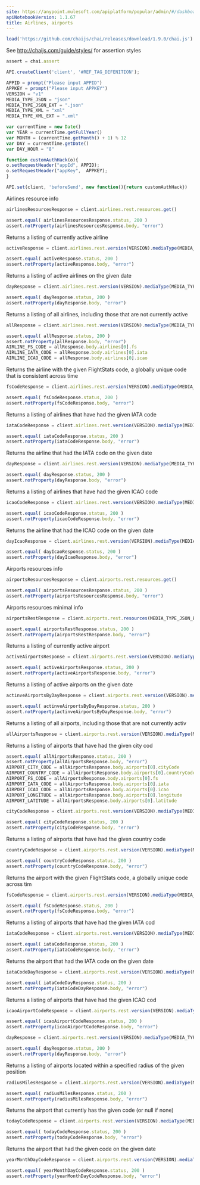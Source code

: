 ```yaml
---
site: https://anypoint.mulesoft.com/apiplatform/popular/admin/#/dashboard/apis/18801/versions/20074/portal/pages/33597/edit
apiNotebookVersion: 1.1.67
title: Airlines, airports
---
```


```javascript
load('https://github.com/chaijs/chai/releases/download/1.9.0/chai.js')
```

See http://chaijs.com/guide/styles/ for assertion styles

```javascript
assert = chai.assert
```

```javascript
API.createClient('client', '#REF_TAG_DEFENITION');
```

```javascript
APPID = prompt("Please input APPID")
APPKEY = prompt("Please input APPKEY")
VERSION = "v1"
MEDIA_TYPE_JSON = "json"
MEDIA_TYPE_JSON_EXT = ".json"
MEDIA_TYPE_XML = "xml"
MEDIA_TYPE_XML_EXT = ".xml"
```

```javascript
var currentTime = new Date()
var YEAR = currentTime.getFullYear()
var MONTH = (currentTime.getMonth() + 1) % 12
var DAY = currentTime.getDate()
var DAY_HOUR = "8"
```

```javascript
function customAuthHack(o){
o.setRequestHeader("appId", APPID);
o.setRequestHeader("appKey",  APPKEY);
}
```

```javascript
API.set(client, 'beforeSend', new function(){return customAuthHack})
```

Airlines resource info

```javascript
airlinesResourcesResponse = client.airlines.rest.resources.get()
```

```javascript
assert.equal( airlinesResourcesResponse.status, 200 )
assert.notProperty(airlinesResourcesResponse.body, "error")
```

Returns a listing of currently active airline

```javascript
activeResponse = client.airlines.rest.version(VERSION).mediaType(MEDIA_TYPE_JSON).active.get()
```

```javascript
assert.equal( activeResponse.status, 200 )
assert.notProperty(activeResponse.body, "error")
```

Returns a listing of active airlines on the given date

```javascript
dayResponse = client.airlines.rest.version(VERSION).mediaType(MEDIA_TYPE_JSON).active.year(YEAR).month(MONTH).day(DAY).get()
```

```javascript
assert.equal( dayResponse.status, 200 )
assert.notProperty(dayResponse.body, "error")
```

Returns a listing of all airlines, including those that are not currently active

```javascript
allResponse = client.airlines.rest.version(VERSION).mediaType(MEDIA_TYPE_JSON).all.get()
```

```javascript
assert.equal( allResponse.status, 200 )
assert.notProperty(allResponse.body, "error")
AIRLINE_FS_CODE = allResponse.body.airlines[0].fs 
AIRLINE_IATA_CODE = allResponse.body.airlines[0].iata 
AIRLINE_ICAO_CODE = allResponse.body.airlines[0].icao
```

Returns the airline with the given FlightStats code, a globally unique code that is consistent across time

```javascript
fsCodeResponse = client.airlines.rest.version(VERSION).mediaType(MEDIA_TYPE_JSON).fs.code(AIRLINE_FS_CODE).get()
```

```javascript
assert.equal( fsCodeResponse.status, 200 )
assert.notProperty(fsCodeResponse.body, "error")
```

Returns a listing of airlines that have had the given IATA code

```javascript
iataCodeResponse = client.airlines.rest.version(VERSION).mediaType(MEDIA_TYPE_JSON).iata.iataCode(AIRLINE_IATA_CODE).get()
```

```javascript
assert.equal( iataCodeResponse.status, 200 )
assert.notProperty(iataCodeResponse.body, "error")
```

Returns the airline that had the IATA code on the given date

```javascript
dayResponse = client.airlines.rest.version(VERSION).mediaType(MEDIA_TYPE_JSON).iata.iataCode(AIRLINE_IATA_CODE).year(YEAR).month(MONTH).day(DAY).get()
```

```javascript
assert.equal( dayResponse.status, 200 )
assert.notProperty(dayResponse.body, "error")
```

Returns a listing of airlines that have had the given ICAO code

```javascript
icaoCodeResponse = client.airlines.rest.version(VERSION).mediaType(MEDIA_TYPE_JSON).icao.icaoCode(AIRLINE_ICAO_CODE).get()
```

```javascript
assert.equal( icaoCodeResponse.status, 200 )
assert.notProperty(icaoCodeResponse.body, "error")
```

Returns the airline that had the ICAO code on the given date

```javascript
dayIcaoResponse = client.airlines.rest.version(VERSION).mediaType(MEDIA_TYPE_JSON).icao.icaoCode(AIRLINE_ICAO_CODE).year(YEAR).month(MONTH).day(DAY).get()
```

```javascript
assert.equal( dayIcaoResponse.status, 200 )
assert.notProperty(dayIcaoResponse.body, "error")
```

Airports resources info

```javascript
airportsResourcesResponse = client.airports.rest.resources.get()
```

```javascript
assert.equal( airportsResourcesResponse.status, 200 )
assert.notProperty(airportsResourcesResponse.body, "error")
```

Airports resources minimal info

```javascript
airportsRestResponse = client.airports.rest.resources(MEDIA_TYPE_JSON_EXT).get()
```

```javascript
assert.equal( airportsRestResponse.status, 200 )
assert.notProperty(airportsRestResponse.body, "error")
```

Returns a listing of currently active airport

```javascript
activeAirportsResponse = client.airports.rest.version(VERSION).mediaType(MEDIA_TYPE_JSON).active.get()
```

```javascript
assert.equal( activeAirportsResponse.status, 200 )
assert.notProperty(activeAirportsResponse.body, "error")
```

Returns a listing of active airports on the given date

```javascript
actinveAirportsByDayResponse = client.airports.rest.version(VERSION).mediaType(MEDIA_TYPE_JSON).active.year(YEAR).month(MONTH).day(DAY).get()
```

```javascript
assert.equal( actinveAirportsByDayResponse.status, 200 )
assert.notProperty(actinveAirportsByDayResponse.body, "error")
```

Returns a listing of all airports, including those that are not currently activ

```javascript
allAirportsResponse = client.airports.rest.version(VERSION).mediaType(MEDIA_TYPE_JSON).all.get()
```

Returns a listing of airports that have had the given city cod

```javascript
assert.equal( allAirportsResponse.status, 200 )
assert.notProperty(allAirportsResponse.body, "error")
AIRPORT_CITY_CODE = allAirportsResponse.body.airports[0].cityCode
AIRPORT_COUNTRY_CODE = allAirportsResponse.body.airports[0].countryCode
AIRPORT_FS_CODE = allAirportsResponse.body.airports[0].fs
AIRPORT_IATA_CODE = allAirportsResponse.body.airports[0].iata
AIRPORT_ICAO_CODE = allAirportsResponse.body.airports[0].icao
AIRPORT_LONGITUDE = allAirportsResponse.body.airports[0].longitude
AIRPORT_LATITUDE = allAirportsResponse.body.airports[0].latitude
```

```javascript
cityCodeResponse = client.airports.rest.version(VERSION).mediaType(MEDIA_TYPE_JSON).cityCode.cityCode(AIRPORT_CITY_CODE).get()
```

```javascript
assert.equal( cityCodeResponse.status, 200 )
assert.notProperty(cityCodeResponse.body, "error")
```

Returns a listing of airports that have had the given country code

```javascript
countryCodeResponse = client.airports.rest.version(VERSION).mediaType(MEDIA_TYPE_JSON).countryCode.countryCode(AIRPORT_COUNTRY_CODE).get()
```

```javascript
assert.equal( countryCodeResponse.status, 200 )
assert.notProperty(countryCodeResponse.body, "error")
```

Returns the airport with the given FlightStats code, a globally unique code across tim

```javascript
fsCodeResponse = client.airports.rest.version(VERSION).mediaType(MEDIA_TYPE_JSON).fs.code(AIRPORT_FS_CODE).get()
```

```javascript
assert.equal( fsCodeResponse.status, 200 )
assert.notProperty(fsCodeResponse.body, "error")
```

Returns a listing of airports that have had the given IATA cod

```javascript
iataCodeResponse = client.airports.rest.version(VERSION).mediaType(MEDIA_TYPE_JSON).iata.iataCode(AIRPORT_IATA_CODE).get()
```

```javascript
assert.equal( iataCodeResponse.status, 200 )
assert.notProperty(iataCodeResponse.body, "error")
```

Returns the airport that had the IATA code on the given date

```javascript
iataCodeDayResponse = client.airports.rest.version(VERSION).mediaType(MEDIA_TYPE_JSON).iata.iataCode(AIRPORT_IATA_CODE).year(YEAR).month(MONTH).day(DAY).get()
```

```javascript
assert.equal( iataCodeDayResponse.status, 200 )
assert.notProperty(iataCodeDayResponse.body, "error")
```

Returns a listing of airports that have had the given ICAO cod

```javascript
icaoAirportCodeResponse = client.airports.rest.version(VERSION).mediaType(MEDIA_TYPE_JSON).icao.icaoCode(AIRPORT_ICAO_CODE).get()
```

```javascript
assert.equal( icaoAirportCodeResponse.status, 200 )
assert.notProperty(icaoAirportCodeResponse.body, "error")
```

```javascript
dayResponse = client.airports.rest.version(VERSION).mediaType(MEDIA_TYPE_JSON).icao.icaoCode(AIRPORT_ICAO_CODE).year(YEAR).month(MONTH).day(DAY).get()
```

```javascript
assert.equal( dayResponse.status, 200 )
assert.notProperty(dayResponse.body, "error")
```

Returns a listing of airports located within a specified radius of the given position

```javascript
radiusMilesResponse = client.airports.rest.version(VERSION).mediaType(MEDIA_TYPE_JSON).withinRadius.longitude(AIRPORT_LONGITUDE).latitude(AIRPORT_LATITUDE).radiusMiles("50").get()
```

```javascript
assert.equal( radiusMilesResponse.status, 200 )
assert.notProperty(radiusMilesResponse.body, "error")
```

Returns the airport that currently has the given code (or null if none)

```javascript
todayCodeResponse = client.airports.rest.version(VERSION).mediaType(MEDIA_TYPE_XML).code("PDX").today.get()
```

```javascript
assert.equal( todayCodeResponse.status, 200 )
assert.notProperty(todayCodeResponse.body, "error")
```

Returns the airport that had the given code on the given date

```javascript
yearMonthDayCodeResponse = client.airports.rest.version(VERSION).mediaType(MEDIA_TYPE_JSON).code("PDX").year(YEAR).month(MONTH).day(DAY).get()
```

```javascript
assert.equal( yearMonthDayCodeResponse.status, 200 )
assert.notProperty(yearMonthDayCodeResponse.body, "error")
```